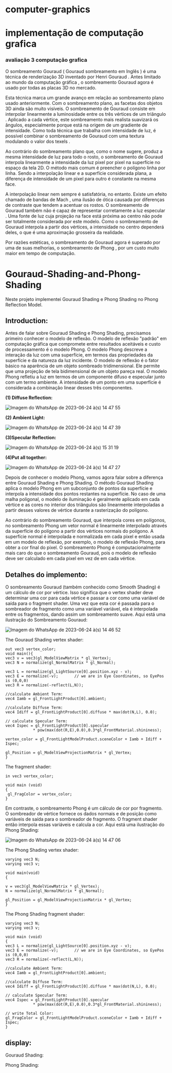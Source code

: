 # computer-graphics
# implementação de computação grafica 
### avaliação 3 computação grafica 


O sombreamento Gouraud ( Gouraud sombreamento em Inglês ) é uma técnica de renderização 3D inventado por Henri Gouraud . Antes limitado ao mundo da computação gráfica , o sombreamento Gouraud agora é usado por todas as placas 3D no mercado.

Esta técnica marca um grande avanço em relação ao sombreamento plano usado anteriormente. Com o sombreamento plano, as facetas dos objetos 3D ainda são muito visíveis. O sombreamento de Gouraud consiste em interpolar linearmente a luminosidade entre os três vértices de um triângulo . Aplicado a cada vértice, este sombreamento mais realista suavizará os ângulos, especialmente porque está na origem de um gradiente de intensidade. Como toda técnica que trabalha com intensidade de luz, é possível combinar o sombreamento de Gouraud com uma textura modulando o valor dos texels .

Ao contrário do sombreamento plano que, como o nome sugere, produz a mesma intensidade de luz para todo o rosto, o sombreamento de Gouraud interpola linearmente a intensidade da luz pixel por pixel na superfície no espaço da tela 2D. O método mais comum é preencher o polígono linha por linha. Sendo a interpolação linear e a superfície considerada plana, a diferença de intensidade de um pixel para outro é constante na mesma face.

A interpolação linear nem sempre é satisfatória, no entanto. Existe um efeito chamado de bandas de Mach , uma ilusão de ótica causada por diferenças de contraste que tendem a acentuar os rostos. O sombreamento de Gouraud também não é capaz de representar corretamente a luz especular . Uma fonte de luz cuja projeção na face está próxima ao centro não pode ser totalmente considerada por este modelo. Como o sombreamento de Gouraud interpola a partir dos vértices, a intensidade no centro dependerá deles, o que é uma aproximação grosseira da realidade.

Por razões estéticas, o sombreamento de Gouraud agora é superado por uma de suas melhorias, o sombreamento de Phong , por um custo muito maior em tempo de computação.

# Gouraud-Shading-and-Phong-Shading #

Neste projeto implementei Gouraud Shading e Phong Shading no Phong Reflection Model.
## Introduction: ##
Antes de falar sobre Gouraud Shading e Phong Shading, precisamos primeiro conhecer o modelo de reflexão. O modelo de reflexão "padrão" em computação gráfica que compromete entre resultados aceitáveis ​​e custo de processamento é o modelo Phong. O modelo Phong descreve a interação da luz com uma superfície, em termos das propriedades da superfície e da natureza da luz incidente. O modelo de reflexão é o fator básico na aparência de um objeto sombreado tridimensional. Ele permite que uma projeção de tela bidimensional de um objeto pareça real. O modelo Phong refletiu a luz em termos de um componente difuso e especular junto com um termo ambiente. A intensidade de um ponto em uma superfície é considerada a combinação linear desses três componentes.

**(1) Diffuse Reflection:**

![Imagem do WhatsApp de 2023-06-24 à(s) 14 47 55](https://github.com/nervaljunior/computer-graphics/assets/108685222/1c350160-253e-4e00-be31-0fcfd0939f89)


**(2) Ambient Light:**

![Imagem do WhatsApp de 2023-06-24 à(s) 14 47 39](https://github.com/nervaljunior/computer-graphics/assets/108685222/0b9a2721-f4cc-4b7f-b714-fcb11ec2567e)


**(3)Specular Reflection:**

![Imagem do WhatsApp de 2023-06-24 à(s) 15 31 19](https://github.com/nervaljunior/computer-graphics/assets/108685222/01c3f9d4-6a46-40cc-aa50-40be707122b2)


**(4)Put all together:**

![Imagem do WhatsApp de 2023-06-24 à(s) 14 47 27](https://github.com/nervaljunior/computer-graphics/assets/108685222/ad7d01af-e930-4a45-8810-a64386961417)

Depois de conhecer o modelo Phong, vamos agora falar sobre a diferença entre Gouraud Shading e Phong Shading. O método Gouraud Shading aplica o modelo Phong em um subconjunto de pontos da superfície e interpola a intensidade dos pontos restantes na superfície. No caso de uma malha poligonal, o modelo de iluminação é geralmente aplicado em cada vértice e as cores no interior dos triângulos são linearmente interpoladas a partir desses valores de vértice durante a rasterização do polígono.

Ao contrário do sombreamento Gouraud, que interpola cores em polígonos, no sombreamento Phong um vetor normal é linearmente interpolado através da superfície do polígono a partir dos vértices normais do polígono. A superfície normal é interpolada e normalizada em cada pixel e então usada em um modelo de reflexão, por exemplo, o modelo de reflexão Phong, para obter a cor final do pixel. O sombreamento Phong é computacionalmente mais caro do que o sombreamento Gouraud, pois o modelo de reflexão deve ser calculado em cada pixel em vez de em cada vértice.

## Detalhes do implemento: ##

O sombreamento Gouraud (também conhecido como Smooth Shading) é um cálculo de cor por vértice. Isso significa que o vertex shader deve determinar uma cor para cada vértice e passar a cor como uma variável de saída para o fragment shader. Uma vez que esta cor é passada para o sombreador de fragmento como uma variável variável, ela é interpolada entre os fragmentos, dando assim um sombreamento suave. Aqui está uma ilustração do Sombreamento Gouraud:

![Imagem do WhatsApp de 2023-06-24 à(s) 14 46 52](https://github.com/nervaljunior/computer-graphics/assets/108685222/516538f6-7504-4875-8fbf-991498c7e0c1)

The Gouraud Shading vertex shader:

    out vec3 vertex_color;
	void main(){
	vec3 v = vec3(gl_ModelViewMatrix * gl_Vertex);
   	vec3 N = normalize(gl_NormalMatrix * gl_Normal);
   
   	vec3 L = normalize(gl_LightSource[0].position.xyz - v);   
   	vec3 E = normalize(-v);       // we are in Eye Coordinates, so EyePos is (0,0,0)  
   	vec3 R = normalize(-reflect(L,N));  
 
   	//calculate Ambient Term:  
   	vec4 Iamb = gl_FrontLightProduct[0].ambient;    

   	//calculate Diffuse Term:  
   	vec4 Idiff = gl_FrontLightProduct[0].diffuse * max(dot(N,L), 0.0);    
   
   	// calculate Specular Term:
   	vec4 Ispec = gl_FrontLightProduct[0].specular 
                * pow(max(dot(R,E),0.0),0.3*gl_FrontMaterial.shininess);
 
   	vertex_color = gl_FrontLightModelProduct.sceneColor + Iamb + Idiff + Ispec; 
   
   	gl_Position = gl_ModelViewProjectionMatrix * gl_Vertex;
	}
The fragment shader:
    
	in vec3 vertex_color;   

	void main (void)  
	{    
  	 gl_FragColor = vertex_color;   
	}

Em contraste, o sombreamento Phong é um cálculo de cor por fragmento. O sombreador de vértice fornece os dados normais e de posição como variáveis ​​de saída para o sombreador de fragmento. O fragment shader então interpola essas variáveis ​​e calcula a cor. Aqui está uma ilustração do Phong Shading:

![Imagem do WhatsApp de 2023-06-24 à(s) 14 47 06](https://github.com/nervaljunior/computer-graphics/assets/108685222/3aad57cf-8def-453a-a002-999b9553baa1)


The Phong Shading vertex shader:

	varying vec3 N;
	varying vec3 v;

	void main(void)
	{

   	v = vec3(gl_ModelViewMatrix * gl_Vertex);       
  	N = normalize(gl_NormalMatrix * gl_Normal);

   	gl_Position = gl_ModelViewProjectionMatrix * gl_Vertex;
	}

The Phong Shading fragment shader:

	varying vec3 N;
	varying vec3 v;    

	void main (void)  
	{  
   	vec3 L = normalize(gl_LightSource[0].position.xyz - v);   
   	vec3 E = normalize(-v);       // we are in Eye Coordinates, so EyePos is (0,0,0)  
   	vec3 R = normalize(-reflect(L,N));  
 
   	//calculate Ambient Term:  
   	vec4 Iamb = gl_FrontLightProduct[0].ambient;    

   	//calculate Diffuse Term:  
   	vec4 Idiff = gl_FrontLightProduct[0].diffuse * max(dot(N,L), 0.0);    
   
   	// calculate Specular Term:
   	vec4 Ispec = gl_FrontLightProduct[0].specular 
                * pow(max(dot(R,E),0.0),0.3*gl_FrontMaterial.shininess);

   	// write Total Color:  
   	gl_FragColor = gl_FrontLightModelProduct.sceneColor + Iamb + Idiff + Ispec;   
	}

##  display: ##

Gouraud Shading:


Phong Shading:



